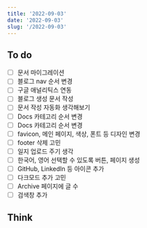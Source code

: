 ```yaml
---
title: '2022-09-03'
date: '2022-09-03'
slug: '/2022-09-03'
---
```


## To do

- [ ] 문서 마이그레이션
- [ ] 블로그 nav 순서 변경
- [ ] 구글 애널리틱스 연동
- [ ] 블로그 생성 문서 작성
- [ ] 문서 작성 자동화 생각해보기
- [ ] Docs 카테고리 순서 변경
- [ ] Docs 카테고리 순서 변경
- [ ] favicon, 메인 페이지, 색상, 폰트 등 디자인 변경
- [ ] footer 삭제 고민
- [ ] 일지 업로드 주기 생각
- [ ] 한국어, 영어 선택할 수 있도록 버튼, 페이지 생성
- [ ] GitHub, LinkedIn 등 아이콘 추가
- [ ] 다크모드 추가 고민
- [ ] Archive 페이지에 글 수
- [ ] 검색창 추가

## Think